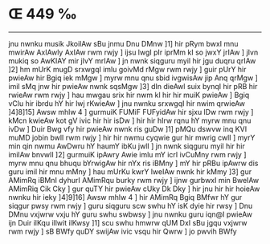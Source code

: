 # Œ 449 ‰
---
jnu nwnku musik JkoilAw sBu jnmu Dnu DMnw ]1] hir pRym bwxI mnu
mwirAw AxIAwly AxIAw rwm rwjy ] ijsu lwgI pIr iprMm kI so jwxY
jrIAw ] jIvn mukiq so AwKIAY mir jIvY mrIAw ] jn nwnk siqguru myil
hir jgu duqru qrIAw ]2] hm mUrK mugD srxwgqI imlu goivMd rMgw rwm
rwjy ] guir pUrY hir pwieAw hir Bgiq iek mMgw ] myrw mnu qnu sbid
ivgwisAw jip Anq qrMgw ] imil sMq jnw hir pwieAw nwnk sqsMgw
]3] dIn dieAwl suix bynqI hir pRB hir rwieAw rwm rwjy ] hau mwgau
srix hir nwm kI hir hir muiK pwieAw ] Bgiq vClu hir ibrdu hY hir
lwj rKwieAw ] jnu nwnku srxwgqI hir nwim qrwieAw ]4]8]15]
Awsw mhlw 4 ] gurmuiK FUMiF FUFyidAw hir sjxu lDw rwm rwjy ] kMcn
kwieAw kot gV ivic hir hir isDw ] hir hir hIrw rqnu hY myrw mnu qnu
ivDw ] Duir Bwg vfy hir pwieAw nwnk ris guDw ]1] pMQu dswvw inq
KVI muMD jobin bwlI rwm rwjy ] hir hir nwmu cyqwie gur hir mwrig cwlI
] myrY min qin nwmu AwDwru hY haumY ibKu jwlI ] jn nwnk siqguru myil
hir hir imilAw bnvwlI ]2] gurmuiK ipAwry Awie imlu mY icrI ivCuMny
rwm rwjy ] myrw mnu qnu bhuqu bYrwigAw hir nYx ris iBMny ] mY hir pRBu
ipAwrw dis guru imil hir mnu mMny ] hau mUrKu kwrY lweIAw nwnk hir kMmy
]3] gur AMimRq iBMnI dyhurI AMimRqu burky rwm rwjy ] ijnw gurbwxI min
BweIAw AMimRiq Cik Cky ] gur quTY hir pwieAw cUky Dk Dky ] hir jnu
hir hir hoieAw nwnku hir ieky ]4]9]16] Awsw mhlw 4 ] hir AMimRq
Bgiq BMfwr hY gur siqgur pwsy rwm rwjy ] guru siqguru scw swhu hY isK
dyie hir rwsy ] Dnu DMnu vxjwrw vxju hY guru swhu swbwsy ] jnu nwnku guru
iqn@I pwieAw ijn Duir ilKqu illwit ilKwsy ]1] scu swhu hmwrw qUM DxI
sBu jgqu vxjwrw rwm rwjy ] sB BWfy quDY swijAw ivic vsqu hir Qwrw ]
jo pwvih BWfy
####
